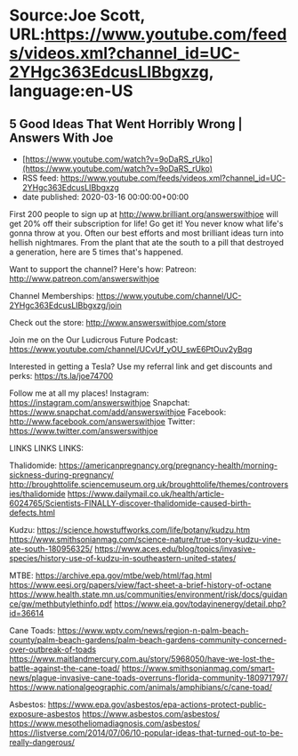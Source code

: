 # Source:Joe Scott, URL:https://www.youtube.com/feeds/videos.xml?channel_id=UC-2YHgc363EdcusLIBbgxzg, language:en-US

## 5 Good Ideas That Went Horribly Wrong | Answers With Joe
 - [https://www.youtube.com/watch?v=9oDaRS_rUko](https://www.youtube.com/watch?v=9oDaRS_rUko)
 - RSS feed: https://www.youtube.com/feeds/videos.xml?channel_id=UC-2YHgc363EdcusLIBbgxzg
 - date published: 2020-03-16 00:00:00+00:00

First 200 people to sign up at http://www.brilliant.org/answerswithjoe will get 20% off their subscription for life! Go get it!
You never know what life's gonna throw at you. Often our best efforts and most brilliant ideas turn into hellish nightmares. From the plant that ate the south to a pill that destroyed a generation, here are 5 times that's happened.

Want to support the channel? Here's how:
Patreon: http://www.patreon.com/answerswithjoe
Channel Memberships: https://www.youtube.com/channel/UC-2YHgc363EdcusLIBbgxzg/join
Check out the store: http://www.answerswithjoe.com/store

Join me on the Our Ludicrous Future Podcast:
https://www.youtube.com/channel/UCvUf_yOU_swE6PtOuv2yBqg

Interested in getting a Tesla? Use my referral link and get discounts and perks:
https://ts.la/joe74700

Follow me at all my places!
Instagram: https://instagram.com/answerswithjoe
Snapchat: https://www.snapchat.com/add/answerswithjoe
Facebook: http://www.facebook.com/answerswithjoe
Twitter: https://www.twitter.com/answerswithjoe

LINKS LINKS LINKS:

Thalidomide:
https://americanpregnancy.org/pregnancy-health/morning-sickness-during-pregnancy/
http://broughttolife.sciencemuseum.org.uk/broughttolife/themes/controversies/thalidomide
https://www.dailymail.co.uk/health/article-6024765/Scientists-FINALLY-discover-thalidomide-caused-birth-defects.html

Kudzu:
https://science.howstuffworks.com/life/botany/kudzu.htm
https://www.smithsonianmag.com/science-nature/true-story-kudzu-vine-ate-south-180956325/
https://www.aces.edu/blog/topics/invasive-species/history-use-of-kudzu-in-southeastern-united-states/

MTBE:
https://archive.epa.gov/mtbe/web/html/faq.html
https://www.eesi.org/papers/view/fact-sheet-a-brief-history-of-octane
https://www.health.state.mn.us/communities/environment/risk/docs/guidance/gw/methbutylethinfo.pdf
https://www.eia.gov/todayinenergy/detail.php?id=36614

Cane Toads:
https://www.wptv.com/news/region-n-palm-beach-county/palm-beach-gardens/palm-beach-gardens-community-concerned-over-outbreak-of-toads
https://www.maitlandmercury.com.au/story/5968050/have-we-lost-the-battle-against-the-cane-toad/
https://www.smithsonianmag.com/smart-news/plague-invasive-cane-toads-overruns-florida-community-180971797/
https://www.nationalgeographic.com/animals/amphibians/c/cane-toad/

Asbestos:
https://www.epa.gov/asbestos/epa-actions-protect-public-exposure-asbestos
https://www.asbestos.com/asbestos/
https://www.mesotheliomadiagnosis.com/asbestos/
https://listverse.com/2014/07/06/10-popular-ideas-that-turned-out-to-be-really-dangerous/

